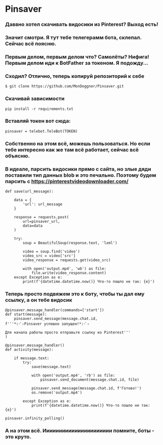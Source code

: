 # Pinsaver
### Даввно хотел скачивать видосики из Pinterest? Выход есть!

### Значит смотри. Я тут тебе телегерамм бота, склепал. Сейчас всё поясню.

### Первым делом, первым делом что? Самолёты? Нифига! Первым делом иди к BotFather за токеном. Я подожду...

### Сходил? Отлично, теперь копируй репозиторий к себе 

```
$ git clone https://github.com/MonDoggner/Pinsaver.git
```

### Скачивай зависимости

```
pip install -r requirements.txt
```

### Вставляй токен вот сюда:

```
pinsaver = telebot.TeleBot(TOKEN)
```

### Собственно на этом всё, можешь пользоваться. Но если тебе интересно как же там всё работает, сейчас всё объясню.


### В идеале, парсить видосики прямо с сайта, но злые дяди поставили тип данных blob и это печально. Поэтому будем парсить с https://pinterestvideodownloader.com/ 


```
def save(url_message):

    data = {
        'url': url_message
    }

    response = requests.post(
        url=pinsaver_url, 
        data=data
    )    
    
    try:
        soup = BeautifulSoup(response.text, 'lxml')

        video = soup.find('video')
        video_src = video['src']
        video_response = requests.get(video_src)

        with open('output.mp4', 'wb') as file:
            file.write(video_response.content)
    except Exception as e:
        print(f'{datetime.datetime.now()} Что-то пошло не так: {e}')  
```


### Теперь просто подвяжем это к боту, чтобы ты дал ему ссылку, а он тебе видосик

```
@pinsaver.message_handler(commands=['start'])
def start(message):
    pinsaver.send_message(message.chat.id, 
f'''*:･ﾟ✧Pinsaver успешно запущен!*:･ﾟ✧

Для начала работы просто отправьте ссылку из Pinterest'''
)

@pinsaver.message_handler()
def activity(message):

    if message.text:
        try:
            save(message.text) 

            with open('output.mp4', 'rb') as file:
                pinsaver.send_document(message.chat.id, file)
                
            pinsaver.send_message(message.chat.id, f'Готово!')
            os.remove('output.mp4')

        except Exception as e:
            print(f'{datetime.datetime.now()} Что-то пошло не так: {e}')
        
pinsaver.infinity_polling()
```

### А на этом всё. Ииииииииииииииииииииии помните, боты - это круто.